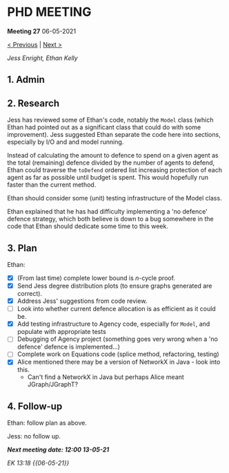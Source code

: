 # PHD MEETING

__Meeting 27__
06-05-2021

[< Previous](../04-21/26_29-04-21.md) | [Next >](../05-21/28_13-05-21.md)

_Jess Enright,_
_Ethan Kelly_


## 1. Admin


## 2. Research

Jess has reviewed some of Ethan's code, notably the `Model` class (which Ethan had pointed out as a significant class that could do with some improvement). Jess suggested Ethan separate the code here into sections, especially by I/O and and model running.

Instead of calculating the amount to defence to spend on a given agent as the total (remaining) defence divided by the number of agents to defend, Ethan could traverse the `toDefend` ordered list increasing protection of each agent as far as possible until budget is spent. This would hopefully run faster than the current method.

Ethan should consider some (unit) testing infrastructure of the Model class.

Ethan explained that he has had difficulty implementing a 'no defence' defence strategy, which both believe is down to a bug somewhere in the code that Ethan should dedicate some time to this week.


## 3. Plan

Ethan:
- [X] (From last time) complete lower bound is $n$-cycle proof.
- [X] Send Jess degree distribution plots (to ensure graphs generated are correct).
- [X] Address Jess' suggestions from code review.
- [ ] Look into whether current defence allocation is as efficient as it could be.
- [X] Add testing infrastructure to Agency code, especially for `Model`, and populate with appropriate tests
- [ ] Debugging of Agency project (something goes very wrong when a 'no defence' defence is implemented...)
- [ ] Complete work on Equations code (splice method, refactoring, testing)
- [X] Alice mentioned there may be a version of NetworkX in Java - look into this.
    - Can't find a NetworkX in Java but perhaps Alice meant JGraph/JGraphT?


## 4. Follow-up

Ethan: follow plan as above.

Jess: no follow up.


**_Next meeting date: 12:00 13-05-21_**



_EK 13:18 {{06-05-21}}_
